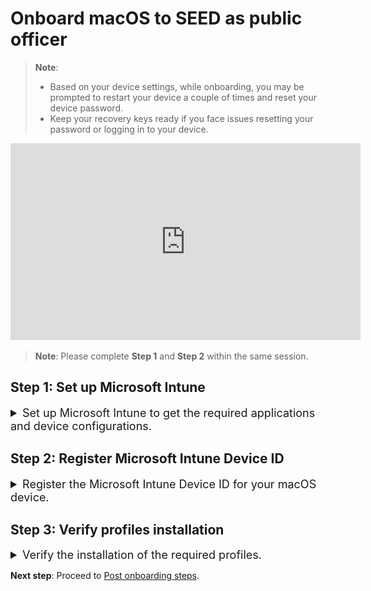 # Onboard macOS to SEED as public officer

<!-- This page is linked in the TechPass portal-Register Intune Device ID, so please do not rename this file. -->

> **Note**:
>- Based on your device settings, while onboarding, you may be prompted to restart your device a couple of times and reset your device password.
>- Keep your recovery keys ready if you face issues resetting your password or logging in to your device.

<!--<ifigure>
<iframe title="YouTubeVideoPlayer" src="https://www.youtube.com/embed/P9R5RiMpaVU?showinfo=0" height="640" width="960" frameborder="0" allow="accelerometer; autoplay; encrypted-media; gyroscope; picture-in-picture" allowfullscreen></iframe>
</ifigure>-->

<iframe width="560" height="315" src="https://www.youtube.com/embed/P9R5RiMpaVU" title="YouTube video player" frameborder="0" allow="accelerometer; autoplay; clipboard-write; encrypted-media; gyroscope; picture-in-picture; web-share" allowfullscreen></iframe>


> **Note**: Please complete **Step 1** and **Step 2** within the same session.

## Step 1: Set up Microsoft Intune

<details>
  <summary style="font-size:18px">Set up Microsoft Intune to get the required applications and device configurations.</summary><br>

  1. Download and install [**Company Portal**](https://go.microsoft.com/fwlink/?linkid=853070).

  2. Open the **Company Portal** application and click **Sign in**.

  3. Enter your organisational email address and click **Next**.

  <img src="./images/wog-login-email-address.png" width=50% height=50%>

  4. Open the authenticator app on your mobile phone and view your **SG Govt M365 profile**. A one-time password will be displayed. 
  5. Go back to your computer and enter this one-time password as the **Verification code** and click **Sign in**.

  <img src="./images/wog-login-otp.png" width=50% height=50%>

  A number will be displayed on your computer.

  <img src="./images/approve-tp-login-via-number.png" width=50% height=50%>
  
  
  6. Go back to the authenticator app and enter this number to sign in to your TechPass account. 
  7. Click **Begin**.

  <img src="./images/begin-po.png">

  8. Review privacy information and then click **Continue**.

  <img src="./images/review-privacy-info-blurred-po.png">

  9. On the **Install management profile** page, click **Download profile**.

  <img src="./images/install-management-profile-po.png">

  10. Click **Install** and follow the on-screen instructions.

  <img src="./images/profile-1-po.png">

  

</details>

## Step 2: Register Microsoft Intune Device ID

<details>
  <summary style="font-size:18px">Register the Microsoft Intune Device ID for your macOS device.</summary><br>

?> - This step is mandatory for users using a public officer onboarding flow. <br>- When you submit your Intune Device ID, the required SEED components and configurations will be installed on the device you are onboarding to SEED.

!> If you do not have **non-SE GSIB** device:<br>1. Complete substeps 1 and 2 to get your Intune Device ID.<br>2. Submit a [support request](https://go.gov.sg/techpass-sr) to register your Intune Device ID.  


1. Open **Terminal** and run the following commands:

```
intune_id="$(security find-certificate -a /Library/Keychains/System.keychain | egrep -B 4 '\"issu\"<blob>=.+MICROSOFT INTUNE MDM DEVICE CA' | grep alis | cut -d '"' -f 4)"
if [ -z "$intune_id" ]
then
    echo "Intune ID not found"
    return
fi

num_candidates="$(echo "$intune_id" | wc -l | xargs echo -n)"
if [ "$num_candidates" -eq 1 ]
then
    echo "$intune_id"
    return
fi

old_ifs="$IFS"
IFS='\n'
actual_id="Intune ID not found"
curr_latest_end_date_unix=0
while read id
do
    end_date="$(security find-certificate -c "$id" -p /Library/Keychains/System.keychain | openssl x509 -noout -enddate | cut -d '=' -f 2)"
    end_date_unix="$(date -j -f "%b %e %H:%M:%S %Y %Z" "$end_date" "+%s")"
    if [ "$end_date_unix" -ge "$curr_latest_end_date_unix" ]
    then
        actual_id="$id"
        curr_latest_end_date_unix="$end_date_unix"
    fi
done <<< "$intune_id"

IFS="$old_ifs"
echo "$actual_id"
```
2. Take note of the Intune Device ID that is displayed on the Terminal window.

<img src="./images/macos-find-org-id-2.png">


3. On your **non-SE GSIB** device, go to the [TechPass portal](https://portal.techpass.gov.sg/secure/account/profile) > **My Account** > **Profile**.
4. Click **Onboard device to SEED** and follow the on-screen instructions to submit this Intune Device ID. 

!> - Keep the device connected to the Internet so that Intune is able to install the required SEED components and configurations.<br>- If your onboarding is successful, within two hours, you should receive a successfully onboarded email to  your organisational email address.<br>- If you don't receive this email after two hours, submit an [incident request](https://go.gov.sg/techpass-sr).

</details>

## Step 3: Verify profiles installation

<details>
  <summary style="font-size:18px">Verify the  installation of the required profiles.</summary><br>

1. Go to the **Apple menu** > **System Settings** > **Privacy and Security**.
2. Select **Profiles** on the right pane. You should be able to see the following profiles.

- Credential Profile
- Custom Preferences Profile - com.cloudflaare.warp
- Custom Preferences Profile -com.microsoft.wdav
- GCC2 ATP Full Disk Access
- GCC2 ATP Kernel Extensions - Custom
- GCC2 ATP Network Filter
- GCC2 ATP Notifications
- GCC2 ATP Onboarding
- Intune MDM Agent SCEP Profile
- Management Profile
- Passcode Profile
- Privacy Preferences Policy Profile
- System Extension Profile

<img src="./images/list-of-profiles.png" width=50% height=50%>



</details>

**Next step**: Proceed to [Post onboarding steps](post-onboarding-instructions/post-onboarding-steps-and-verification).



<!--
  >**Tip**:
   >- If **Profiles** page is not displayed, go to the **Apple** menu > **System Preferences** > **Profiles**.
   >- If **Management Profile** is not displayed, then from the left side menu, select **Management Profile**.
   

  !> If you are a public officer, complete all the substeps in [Step 2: Register the Microsoft Intune Device ID for your macOS device](https://docs.developer.tech.gov.sg/docs/security-suite-for-engineering-endpoint-devices/onboard-device/mac-os?id=step-2-register-microsoft-intune-device-id-only-for-gsib-users-onboarding-their-internet-device) to get the profiles installed. 

  If you are a vendor or a contractor, the required configuration profiles will be installed as shown below. If profile installation fails, refer to [Common onboarding issues for macOS users](faqs/common-onboarding-issues).

  <kbd>![list-of-profiles](./images/onboarding-for-macos/list-of-profiles.png)</kbd>

  9. Open the **Company Portal** application again.

  10. You will see the success message. Click **Done**.

  <kbd>![all-set](./images/onboarding-for-macos/all-set-2.png)</kbd> 

  intune device id notes: This step is applicable only if you have a GSIB device and your TechPass ID is the same as your organisation email address. In other words, this is applicable for users whose TechPass ID's domain **is not** ```techpass.gov.sg```.



- Skip the following steps if your TechPass ID belongs to the TechPass AAD and has its domain as *techpass.gov.sg*. For example, *peter_wilson<span>@</span>techpass.gov.sg*.

-->

